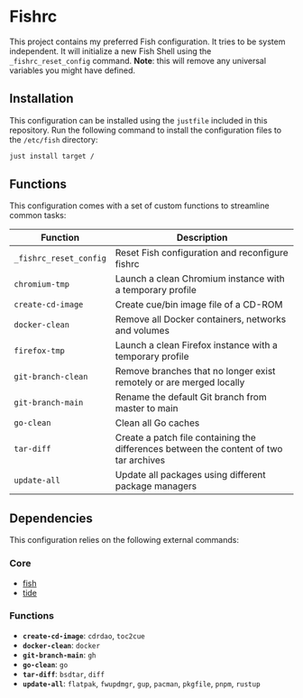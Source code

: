 # Fishrc
This project contains my preferred Fish configuration. It tries to be system independent. It will initialize a new Fish Shell using the ``_fishrc_reset_config`` command. **Note**: this will remove any universal variables you might have defined.

## Installation
This configuration can be installed using the `justfile` included in this repository. Run the following command to install the configuration files to the `/etc/fish` directory:
```sh
just install target /
```

## Functions
This configuration comes with a set of custom functions to streamline common tasks:

| Function | Description |
|---|---|
| `_fishrc_reset_config` | Reset Fish configuration and reconfigure fishrc |
| `chromium-tmp` | Launch a clean Chromium instance with a temporary profile |
| `create-cd-image` | Create cue/bin image file of a CD-ROM |
| `docker-clean` | Remove all Docker containers, networks and volumes |
| `firefox-tmp` | Launch a clean Firefox instance with a temporary profile |
| `git-branch-clean` | Remove branches that no longer exist remotely or are merged locally |
| `git-branch-main` | Rename the default Git branch from master to main |
| `go-clean` | Clean all Go caches |
| `tar-diff` | Create a patch file containing the differences between the content of two tar archives |
| `update-all` | Update all packages using different package managers |

## Dependencies
This configuration relies on the following external commands:

### Core
* [fish](https://fishshell.com/)
* [tide](https://github.com/IlanCosman/tide)

### Functions
* **`create-cd-image`**: `cdrdao`, `toc2cue`
* **`docker-clean`**: `docker`
* **`git-branch-main`**: `gh`
* **`go-clean`**: `go`
* **`tar-diff`**: `bsdtar`, `diff`
* **`update-all`**: `flatpak`, `fwupdmgr`, `gup`, `pacman`, `pkgfile`, `pnpm`, `rustup`
